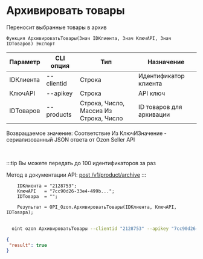 ﻿---
sidebar_position: 12
---

# Архивировать товары
 Переносит выбранные товары в архив



`Функция АрхивироватьТовары(Знач IDКлиента, Знач КлючAPI, Знач IDТоваров) Экспорт`

  | Параметр | CLI опция | Тип | Назначение |
  |-|-|-|-|
  | IDКлиента | --clientid | Строка | Идентификатор клиента |
  | КлючAPI | --apikey | Строка | API ключ |
  | IDТоваров | --products | Строка, Число, Массив Из Строка, Число | ID товаров для архивации |

  
  Возвращаемое значение:   Соответствие Из КлючИЗначение - сериализованный JSON ответа от Ozon Seller API

<br/>

:::tip
Вы можете передать до 100 идентификаторов за раз

 Метод в документации API: [post /v1/product/archive](https://docs.ozon.ru/api/seller/#operation/ProductAPI_ProductArchive)
:::
<br/>


```bsl title="Пример кода"
    IDКлиента = "2128753";
    КлючAPI   = "7cc90d26-33e4-499b...";
    IDТовара  = "";

    Результат = OPI_Ozon.АрхивироватьТовары(IDКлиента, КлючAPI, IDТовара);
```



```sh title="Пример команды CLI"
    
  oint ozon АрхивироватьТовары --clientid "2128753" --apikey "7cc90d26-33e4-499b..." --products %products%

```

```json title="Результат"
{
 "result": true
}
```
